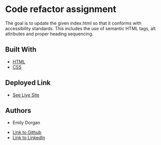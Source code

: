 # Code refactor assignment

The goal is to update the given index.html so that it conforms with accessibility standards. This includes the use of semantic HTML tags, alt attributes and proper heading sequencing.

## Built With

* [HTML](https://developer.mozilla.org/en-US/docs/Web/HTML)
* [CSS](https://developer.mozilla.org/en-US/docs/Web/CSS)

## Deployed Link

* [See Live Site](https://emdorgan.github.io/ez-access/)

## Authors

* Emily Dorgan

- [Link to Github](https://github.com/emdorgan)
- [Link to LinkedIn](https://www.linkedin.com/in/emily-dorgan/)

